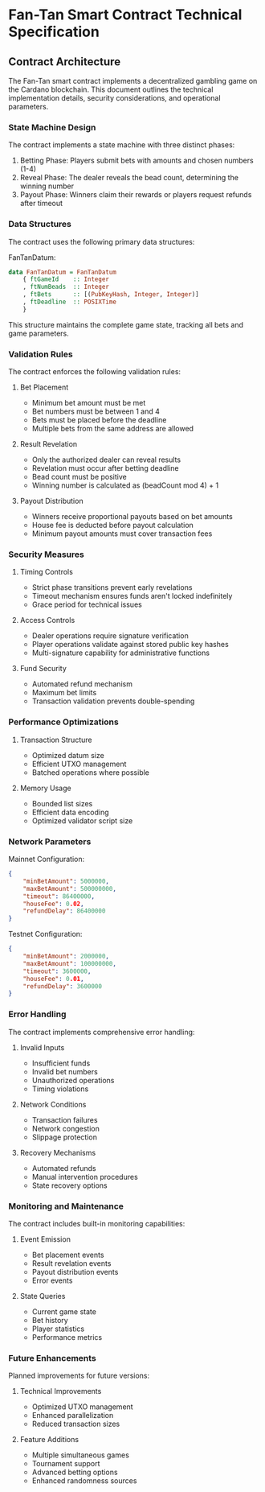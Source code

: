 # Fan-Tan Smart Contract Technical Specification

## Contract Architecture

The Fan-Tan smart contract implements a decentralized gambling game on the Cardano blockchain. This document outlines the technical implementation details, security considerations, and operational parameters.

### State Machine Design

The contract implements a state machine with three distinct phases:
1. Betting Phase: Players submit bets with amounts and chosen numbers (1-4)
2. Reveal Phase: The dealer reveals the bead count, determining the winning number
3. Payout Phase: Winners claim their rewards or players request refunds after timeout

### Data Structures

The contract uses the following primary data structures:

FanTanDatum:
```haskell
data FanTanDatum = FanTanDatum
    { ftGameId    :: Integer
    , ftNumBeads  :: Integer
    , ftBets      :: [(PubKeyHash, Integer, Integer)]
    , ftDeadline  :: POSIXTime
    }
```

This structure maintains the complete game state, tracking all bets and game parameters.

### Validation Rules

The contract enforces the following validation rules:

1. Bet Placement
   - Minimum bet amount must be met
   - Bet numbers must be between 1 and 4
   - Bets must be placed before the deadline
   - Multiple bets from the same address are allowed

2. Result Revelation
   - Only the authorized dealer can reveal results
   - Revelation must occur after betting deadline
   - Bead count must be positive
   - Winning number is calculated as (beadCount mod 4) + 1

3. Payout Distribution
   - Winners receive proportional payouts based on bet amounts
   - House fee is deducted before payout calculation
   - Minimum payout amounts must cover transaction fees

### Security Measures

1. Timing Controls
   - Strict phase transitions prevent early revelations
   - Timeout mechanism ensures funds aren't locked indefinitely
   - Grace period for technical issues

2. Access Controls
   - Dealer operations require signature verification
   - Player operations validate against stored public key hashes
   - Multi-signature capability for administrative functions

3. Fund Security
   - Automated refund mechanism
   - Maximum bet limits
   - Transaction validation prevents double-spending

### Performance Optimizations

1. Transaction Structure
   - Optimized datum size
   - Efficient UTXO management
   - Batched operations where possible

2. Memory Usage
   - Bounded list sizes
   - Efficient data encoding
   - Optimized validator script size

### Network Parameters

Mainnet Configuration:
```json
{
    "minBetAmount": 5000000,
    "maxBetAmount": 500000000,
    "timeout": 86400000,
    "houseFee": 0.02,
    "refundDelay": 86400000
}
```

Testnet Configuration:
```json
{
    "minBetAmount": 2000000,
    "maxBetAmount": 100000000,
    "timeout": 3600000,
    "houseFee": 0.01,
    "refundDelay": 3600000
}
```

### Error Handling

The contract implements comprehensive error handling:

1. Invalid Inputs
   - Insufficient funds
   - Invalid bet numbers
   - Unauthorized operations
   - Timing violations

2. Network Conditions
   - Transaction failures
   - Network congestion
   - Slippage protection

3. Recovery Mechanisms
   - Automated refunds
   - Manual intervention procedures
   - State recovery options

### Monitoring and Maintenance

The contract includes built-in monitoring capabilities:

1. Event Emission
   - Bet placement events
   - Result revelation events
   - Payout distribution events
   - Error events

2. State Queries
   - Current game state
   - Bet history
   - Player statistics
   - Performance metrics

### Future Enhancements

Planned improvements for future versions:

1. Technical Improvements
   - Optimized UTXO management
   - Enhanced parallelization
   - Reduced transaction sizes

2. Feature Additions
   - Multiple simultaneous games
   - Tournament support
   - Advanced betting options
   - Enhanced randomness sources
